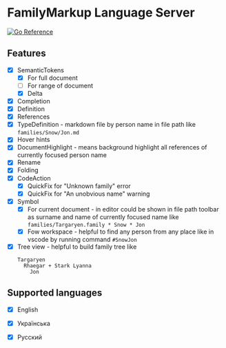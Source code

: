 # FamilyMarkup Language Server

[![Go Reference](https://pkg.go.dev/badge/github.com/redexp/familymarkup-lsp.svg)](https://pkg.go.dev/github.com/redexp/familymarkup-lsp)

## Features

- [x] SemanticTokens
  - [x] For full document
  - [ ] For range of document
  - [x] Delta
- [x] Completion
- [x] Definition
- [x] References
- [x] TypeDefinition - markdown file by person name in file path like `families/Snow/Jon.md`
- [x] Hover hints
- [x] DocumentHighlight - means background highlight all references of currently focused person name
- [x] Rename
- [x] Folding
- [x] CodeAction
  - [x] QuickFix for "Unknown family" error
  - [x] QuickFix for "An unobvious name" warning
- [x] Symbol
  - [x] For current document - in editor could be shown in file path toolbar as surname and name of currently focused name like `families/Targaryen.family * Snow * Jon`
  - [x] Fow workspace - helpful to find any person from any place like in vscode by running command `#SnowJon`
- [x] Tree view - helpful to build family tree like
    ```
    Targaryen
      Rhaegar + Stark Lyanna
        Jon
    ```

## Supported languages

- [x] English
- [x] Українська
- [x] Русский

